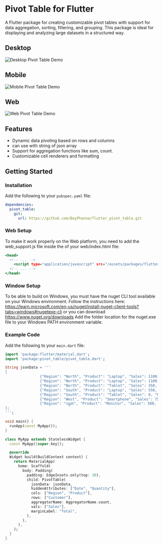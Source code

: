 # Pivot Table for Flutter

A Flutter package for creating customizable pivot tables with support for data aggregation, sorting, filtering, and grouping. This package is ideal for displaying and analyzing large datasets in a structured way.

## Desktop

![Desktop Pivot Table Demo](doc/desktop_pivottable.gif)

## Mobile

![Mobile Pivot Table Demo](doc/mobile_pivottable.gif)

## Web

![Web Pivot Table Demo](doc/web_pivottable.gif)

## Features

- Dynamic data pivoting based on rows and columns
- can use with string of json array
- Support for aggregation functions like sum, count.
- Customizable cell renderers and formatting

## Getting Started

### Installation

Add the following to your `pubspec.yaml` file:

```yaml
dependencies:
  pivot_table:
    git:
      url: https://github.com/BoyPhanna/flutter_pivot_table.git
```

### Web Setup

To make it work properly on the Web platform, you need to add the web_support.js file inside the <head> of your web/index.html file:

```index.html
<head>
  <!-- ... -->
    <script type="application/javascript" src="/assets/packages/flutter_inappwebview_web/assets/web/web_support.js" defer></script>
  <!-- ... -->
</head>
```

### Window Setup

To be able to build on Windows, you must have the nuget CLI tool available on your Windows environment.
Follow the instructions here: https://learn.microsoft.com/en-us/nuget/install-nuget-client-tools?tabs=windows#nugetexe-cli or you can download https://www.nuget.org/downloads
Add the folder location for the nuget.exe file to your Windows PATH environment variable.

### Example Code

Add the following to your `main.dart` file:

```dart
import 'package:flutter/material.dart';
import 'package:pivot_table/pivot_table.dart';

String jsonData = '''
[
                {"Region": "North", "Product": "Laptop", "Sales": 1100, "Date": "2023-10-01", "Quantity": 5, "Customer": "01235667477 sfhsfslf", "Discount": 10},
                {"Region": "North", "Product": "Laptop", "Sales": 1100, "Date": "2023-10-01", "Quantity": 5, "Customer": "ABC3", "Discount": 10},
                {"Region": "North", "Product": "Tablet", "Sales": 350, "Date": "2023-10-02", "Quantity": 2, "Customer": "ABC", "Discount": 5},
                {"Region": "South", "Product": "Laptop", "Sales": 550, "Date": "2023-10-03", "Quantity": 3, "Customer": "LMN Inc", "Discount": 0},
                {"Region": "South", "Product": "Tablet", "Sales": 0, "Date": "2023-10-04", "Quantity": 0, "Customer": "ABC", "Discount": 0},
                {"Region": "West", "Product": "Smartphone", "Sales": 750, "Date": "2023-10-05", "Quantity": 4, "Customer": "AB", "Discount": 15},
                {"Region": "កម្ពុជា", "Product": "Monitor", "Sales": 500, "Date": "2023-10-06", "Quantity": 2, "Customer": "AB", "Discount": 7}
];
''';

void main() {
  runApp(const MyApp());
}

class MyApp extends StatelessWidget {
  const MyApp({super.key});

  @override
  Widget build(BuildContext context) {
    return MaterialApp(
      home: Scaffold(
        body: Padding(
          padding: EdgeInsets.only(top: 30),
          child: PivotTable(
            jsonData: jsonData,
            hiddenAttributes: ["Date", "Quantity"],
            cols: ["Region", "Product"],
            rows: ["Customer"],
            aggregatorName: AggregatorName.count,
            vals: ["Sales"],
            marginLabel: "Total",
          ),
        ),
      ),
    );
  }
}


```
